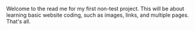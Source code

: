 Welcome to the read me for my first non-test project.
This will be about learning basic website coding, such as images, links, and multiple pages.
That's all.